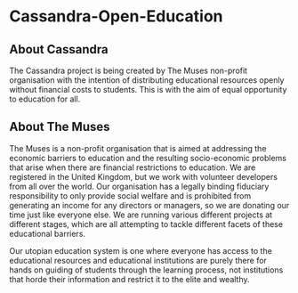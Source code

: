 # Cassandra-Open-Education

## About Cassandra

The Cassandra project is being created by The Muses non-profit organisation with the intention of distributing educational resources openly without financial costs to students. This is with the aim of equal opportunity to education for all.

## About The Muses

The Muses is a non-profit organisation that is aimed at addressing the economic barriers to education and the resulting socio-economic problems that arise when there are financial restrictions to education. We are registered in the United Kingdom, but we work with volunteer developers from all over the world. Our organisation has a legally binding fiduciary responsibility to only provide social welfare and is prohibited from generating an income for any directors or managers, so we are donating our time just like everyone else. We are running various different projects at different stages, which are all attempting to tackle different facets of these educational barriers.

Our utopian education system is one where everyone has access to the educational resources and educational institutions are purely there for hands on guiding of students through the learning process, not institutions that horde their information and restrict it to the elite and wealthy.

